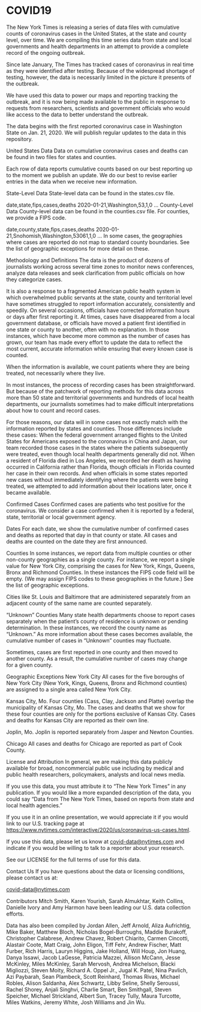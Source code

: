 # COVID19
 
The New York Times is releasing a series of data files with cumulative counts of coronavirus cases in the United States, at the state and county level, over time. We are compiling this time series data from state and local governments and health departments in an attempt to provide a complete record of the ongoing outbreak.

Since late January, The Times has tracked cases of coronavirus in real time as they were identified after testing. Because 
of the widespread shortage of testing, however, the data is necessarily limited in the picture it presents of the outbreak.

We have used this data to power our maps and reporting tracking the outbreak, and it is now being made available to the 
public in response to requests from researchers, scientists and government officials who would like access to the data 
to better understand the outbreak.

The data begins with the first reported coronavirus case in Washington State on Jan. 21, 2020. We will publish regular 
updates to the data in this repository.

United States Data
Data on cumulative coronavirus cases and deaths can be found in two files for states and counties.

Each row of data reports cumulative counts based on our best reporting up to the moment we publish an update. We do our 
best to revise earlier entries in the data when we receive new information.

State-Level Data
State-level data can be found in the states.csv file.

date,state,fips,cases,deaths
2020-01-21,Washington,53,1,0
...
County-Level Data
County-level data can be found in the counties.csv file. For counties, we provide a FIPS code.

date,county,state,fips,cases,deaths
2020-01-21,Snohomish,Washington,53061,1,0
...
In some cases, the geographies where cases are reported do not map to standard county boundaries. See the list of 
geographic exceptions for more detail on these.

Methodology and Definitions
The data is the product of dozens of journalists working across several time zones to monitor news conferences, analyze
data releases and seek clarification from public officials on how they categorize cases.

It is also a response to a fragmented American public health system in which overwhelmed public servants at the state, 
county and territorial level have sometimes struggled to report information accurately, consistently and speedily. 
On several occasions, officials have corrected information hours or days after first reporting it. At times, cases 
have disappeared from a local government database, or officials have moved a patient first identified in one state or 
county to another, often with no explanation. In those instances, which have become more common as the number of cases 
has grown, our team has made every effort to update the data to reflect the most current, accurate information while
ensuring that every known case is counted.

When the information is available, we count patients where they are being treated, not necessarily where they live.

In most instances, the process of recording cases has been straightforward. But because of the patchwork of reporting 
methods for this data across more than 50 state and territorial governments and hundreds of local health departments, 
our journalists sometimes had to make difficult interpretations about how to count and record cases.

For those reasons, our data will in some cases not exactly match with the information reported by states and counties. 
Those differences include these cases: When the federal government arranged flights to the United States for Americans 
exposed to the coronavirus in China and Japan, our team recorded those cases in the states where the patients subsequently
were treated, even though local health departments generally did not. When a resident of Florida died in Los Angeles, 
we recorded her death as having occurred in California rather than Florida, though officials in Florida counted her case 
in their own records. And when officials in some states reported new cases without immediately identifying where the
patients were being treated, we attempted to add information about their locations later, once it became available.

Confirmed Cases
Confirmed cases are patients who test positive for the coronavirus. We consider a case confirmed when it is reported by 
a federal, state, territorial or local government agency.

Dates
For each date, we show the cumulative number of confirmed cases and deaths as reported that day in that county or state. 
All cases and deaths are counted on the date they are first announced.

Counties
In some instances, we report data from multiple counties or other non-county geographies as a single county. For instance,
we report a single value for New York City, comprising the cases for New York, Kings, Queens, Bronx and Richmond Counties.
In these instances the FIPS code field will be empty. (We may assign FIPS codes to these geographies in the future.)
See the list of geographic exceptions.

Cities like St. Louis and Baltimore that are administered separately from an adjacent county of the same name are counted 
separately.

“Unknown” Counties
Many state health departments choose to report cases separately when the patient’s county of residence is unknown or 
pending determination. In these instances, we record the county name as “Unknown.” As more information about these cases
becomes available, the cumulative number of cases in “Unknown” counties may fluctuate.

Sometimes, cases are first reported in one county and then moved to another county. As a result, the cumulative number 
of cases may change for a given county.

Geographic Exceptions
New York City
All cases for the five boroughs of New York City (New York, Kings, Queens, Bronx and Richmond counties) are assigned 
to a single area called New York City.

Kansas City, Mo.
Four counties (Cass, Clay, Jackson and Platte) overlap the municipality of Kansas City, Mo. The cases and deaths that 
we show for these four counties are only for the portions exclusive of Kansas City. Cases and deaths for Kansas City 
are reported as their own line.

Joplin, Mo.
Joplin is reported separately from Jasper and Newton Counties.

Chicago
All cases and deaths for Chicago are reported as part of Cook County.

License and Attribution
In general, we are making this data publicly available for broad, noncommercial public use including by medical 
and public health researchers, policymakers, analysts and local news media.

If you use this data, you must attribute it to “The New York Times” in any publication. If you would like a more 
expanded description of the data, you could say “Data from The New York Times, based on reports from state and local 
health agencies.”

If you use it in an online presentation, we would appreciate it if you would link to our U.S. tracking page at 
https://www.nytimes.com/interactive/2020/us/coronavirus-us-cases.html.

If you use this data, please let us know at covid-data@nytimes.com and indicate if you would be willing to talk to 
a reporter about your research.

See our LICENSE for the full terms of use for this data.

Contact Us
If you have questions about the data or licensing conditions, please contact us at:

covid-data@nytimes.com

Contributors
Mitch Smith, Karen Yourish, Sarah Almukhtar, Keith Collins, Danielle Ivory and Amy Harmon have been leading our U.S. 
data collection efforts.

Data has also been compiled by Jordan Allen, Jeff Arnold, Aliza Aufrichtig, Mike Baker, Matthew Bloch, 
Nicholas Bogel-Burroughs, Maddie Burakoff, Christopher Calabrese, Andrew Chavez, Robert Chiarito, Carmen Cincotti, 
Alastair Coote, Matt Craig, John Eligon, Tiff Fehr, Andrew Fischer, Matt Furber, Rich Harris, Lauryn Higgins, 
Jake Holland, Will Houp, Jon Huang, Danya Issawi, Jacob LaGesse, Patricia Mazzei, Allison McCann, Jesse McKinley, 
Miles McKinley, Sarah Mervosh, Andrea Michelson, Blacki Migliozzi, Steven Moity, Richard A. Oppel Jr., Jugal K. Patel,
Nina Pavlich, Azi Paybarah, Sean Plambeck, Scott Reinhard, Thomas Rivas, Michael Robles, Alison Saldanha, Alex Schwartz,
Libby Seline, Shelly Seroussi, Rachel Shorey, Anjali Singhvi, Charlie Smart, Ben Smithgall, Steven Speicher, 
Michael Strickland, Albert Sun, Tracey Tully, Maura Turcotte, Miles Watkins, Jeremy White, Josh Williams and Jin Wu.
